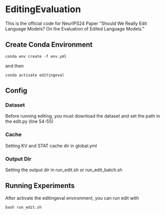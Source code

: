 # EditingEvaluation

This is the official code for NeurIPS24 Paper "Should We Really Edit Language Models? On the Evaluation of Edited Language Models."

## Create Conda Environment

```
conda env create -f env.yml

```

and then

```
conda activate editingeval

```

## Config 

### Dataset
Before running editing, you must download the dataset and set the path in the edit.py (line 54-55)

### Cache

Setting KV and STAT cache dir in global.yml

### Output Dir

Setting the output dir in run_edit.sh or run_edit_batch.sh

## Running Experiments

After activate the editingeval environment, you can run edit with

```
bash run_edit.sh
```